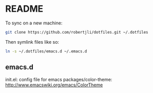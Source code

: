 README
======

To sync on a new machine:

```bash
git clone https://github.com/robertjli/dotfiles.git ~/.dotfiles
```

Then symlink files like so:

```bash
ln -s ~/.dotfiles/emacs.d ~/.emacs.d
```

emacs.d
-------

init.el: config file for emacs
packages/color-theme: http://www.emacswiki.org/emacs/ColorTheme

